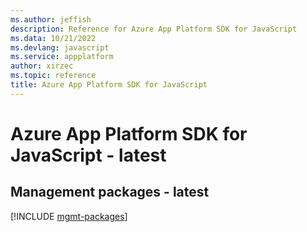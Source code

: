 ```yaml
---
ms.author: jeffish
description: Reference for Azure App Platform SDK for JavaScript
ms.data: 10/21/2022
ms.devlang: javascript
ms.service: appplatform
author: xirzec
ms.topic: reference
title: Azure App Platform SDK for JavaScript
---
```

# Azure App Platform SDK for JavaScript - latest

## Management packages - latest
[!INCLUDE [mgmt-packages](app-platform-mgmt-index.md)]